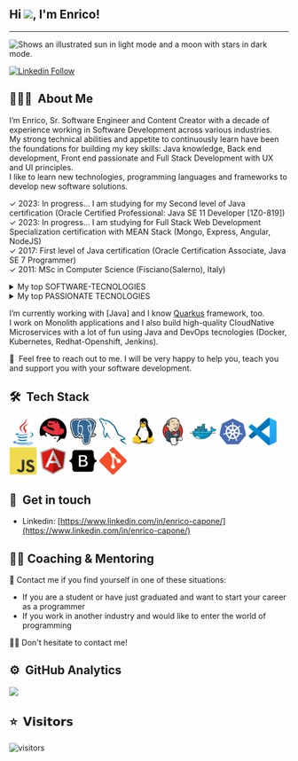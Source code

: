 ## Hi <img src="https://raw.githubusercontent.com/MartinHeinz/MartinHeinz/master/wave.gif" width="30px" style="max-width:100%;">, I'm Enrico!
---
<picture>
  <source media="(prefers-color-scheme: dark)" srcset="https://user-images.githubusercontent.com/25423296/163456776-7f95b81a-f1ed-45f7-b7ab-8fa810d529fa.png">
  <source media="(prefers-color-scheme: light)" srcset="https://user-images.githubusercontent.com/25423296/163456779-a8556205-d0a5-45e2-ac17-42d089e3c3f8.png">
  <img alt="Shows an illustrated sun in light mode and a moon with stars in dark mode." witdh="30px" height="30px" src="https://user-images.githubusercontent.com/25423296/163456779-a8556205-d0a5-45e2-ac17-42d089e3c3f8.png">
</picture>

[![Linkedin Follow](https://img.shields.io/badge/Linkedin%20follow-00A0DC.svg)](https://www.linkedin.com/in/enrico-capone)

## 👨🏻‍💻 &nbsp;About Me
I’m Enrico, Sr. Software Engineer and Content Creator with a decade of experience working in Software Development across various industries. \
My strong technical abilities and appetite to continuously learn have been the foundations for building my key skills: Java knowledge, Back end development, Front end passionate and Full Stack Development with UX and UI principles.  \
I like to learn new technologies, programming languages and frameworks to develop new software solutions.

✓ 2023: In progress... I am studying for my Second level of Java certification (Oracle Certified Professional: Java SE 11 Developer [1Z0-819]) \
✓ 2023: In progress... I am studying for Full Stack Web Development Specialization certification with MEAN Stack (Mongo, Express, Angular, NodeJS) \
✓ 2017: First level of Java certification (Oracle Certification Associate, Java SE 7 Programmer) \
✓ 2011: MSc in Computer Science (Fisciano(Salerno), Italy)

<details>
<summary>My top SOFTWARE-TECNOLOGIES</summary>

| Rank | Languages |
|-----:|-----------|
|     1| Java      |
|     2| SQL       |
|     3| BackEnd   |

</details>
<details>
<summary>My top PASSIONATE TECNOLOGIES</summary>

| Rank | Languages |
|-----:|-----------|
|     1| Angular   |
|     2| Python    |
|     3| Front-end |

</details>

I’m currently working with [Java] and I know [Quarkus](https://quarkus.io/) framework, too. \
I work on Monolith applications and I also build high-quality CloudNative Microservices with a lot of fun using Java and DevOps tecnologies (Docker, Kubernetes, Redhat-Openshift, Jenkins).

💬 &nbsp;Feel free to reach out to me. I will be very happy to help you, teach you and support you with your software development.


## 🛠️ &nbsp;Tech Stack
<img src="https://github.com/devicons/devicon/blob/master/icons/java/java-original.svg" alt="java" width="50" height="50" /> <img src="https://github.com/devicons/devicon/blob/master/icons/redhat/redhat-original.svg" alt="redhat" width="50" height="50" /> <img src="https://github.com/devicons/devicon/blob/master/icons/postgresql/postgresql-original.svg" alt="postgresql" width="50" height="50" /> <img src="https://github.com/devicons/devicon/blob/master/icons/mysql/mysql-original.svg" alt="mysql" width="50" height="50" /> <img src="https://github.com/devicons/devicon/blob/master/icons/linux/linux-original.svg" alt="linux" width="50" height="50" /> <img src="https://github.com/devicons/devicon/blob/master/icons/jenkins/jenkins-original.svg" alt="jenkins" width="50" height="50" /> <img src="https://github.com/devicons/devicon/blob/master/icons/docker/docker-original.svg" alt="docker" width="50" height="50" /> <img src="https://github.com/devicons/devicon/blob/master/icons/kubernetes/kubernetes-plain.svg" alt="intellij" width="50" height="50" /> <img src="https://github.com/devicons/devicon/blob/master/icons/vscode/vscode-original.svg" alt="vscode" width="50" height="50" /> <img src="https://github.com/devicons/devicon/blob/master/icons/javascript/javascript-original.svg" alt="javascript" width="50" height="50" /> <img src="https://github.com/devicons/devicon/blob/master/icons/angularjs/angularjs-original.svg" alt="angularjs" width="50" height="50" /> <img src="https://github.com/devicons/devicon/blob/master/icons/bootstrap/bootstrap-plain.svg" alt="bootstrap" width="50" height="50" /> <img src="https://github.com/devicons/devicon/blob/master/icons/git/git-original.svg" alt="git" width="50" height="50" /> 


## 💌 &nbsp;Get in touch
- Linkedin: [https://www.linkedin.com/in/enrico-capone/](https://www.linkedin.com/in/enrico-capone/)

## 🧑‍💻 Coaching & Mentoring

📧  Contact me if you find yourself in one of these situations:

- If you are a student or have just graduated and want to start your career as a programmer
- If you work in another industry and would like to enter the world of programming

✍🏻 Don't hesitate to contact me!

## ⚙️ &nbsp;GitHub Analytics
<p>
<a href="https://github.com/enrico84">
  <img height="180em" src="https://github-readme-stats-eight-theta.vercel.app/api?username=enrico84&show_icons=true&theme=vue-dark&include_all_commits=true&count_private=true" />
</a>
</p>

## ⭐️ &nbsp;𝗩𝗶𝘀𝗶𝘁𝗼𝗿𝘀

![visitors](https://visitor-badge.glitch.me/badge?page_id=enrico84)

<!--
**enrico84/enrico84** is a ✨ _special_ ✨ repository because its `README.md` (this file) appears on your GitHub profile.

Here are some ideas to get you started:

- 🔭 I’m currently working on ...
- 🌱 I’m currently learning ...
- 👯 I’m looking to collaborate on ...
- 🤔 I’m looking for help with ...
- 💬 Ask me about ...
- 📫 How to reach me: ...
- 😄 Pronouns: ...
- ⚡ Fun fact: ...
-->
